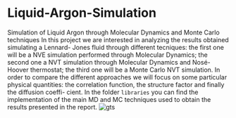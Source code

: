 # Liquid-Argon-Simulation
Simulation of Liquid Argon through Molecular Dynamics and Monte Carlo techniques
In this project we are interested in analyzing the results obtained simulating a Lennard-
Jones fluid through different tecniques: the first one will be a NVE simulation performed
through Molecular Dynamics; the second one a NVT simulation through Molecular 
Dynamics and Nosé-Hoover thermostat; the third one will be a Monte Carlo NVT simulation.
In order to compare the different approaches we will focus on some particular physical
quantities: the correlation function, the structure factor and finally the diffusion coeffi-
cient.
In the folder `libraries` you can find the implementation of the main MD and MC techniques used to obtain the results presented in the report.
![gts](https://user-images.githubusercontent.com/101207416/209177927-0fa6010c-c865-4a40-ae60-74d9856f02d8.png)

